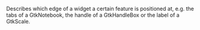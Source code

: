 Describes which edge of a widget a certain feature is positioned at, e.g. the tabs of a GtkNotebook, the handle of a GtkHandleBox or the label of a GtkScale.
